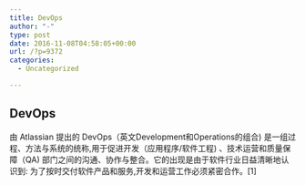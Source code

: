 ```yaml
---
title: DevOps
author: "-"
type: post
date: 2016-11-08T04:58:05+00:00
url: /?p=9372
categories:
  - Uncategorized

---
```

## DevOps
由 Atlassian 提出的 DevOps（英文Development和Operations的组合) 是一组过程、方法与系统的统称,用于促进开发（应用程序/软件工程) 、技术运营和质量保障（QA) 部门之间的沟通、协作与整合。它的出现是由于软件行业日益清晰地认识到: 为了按时交付软件产品和服务,开发和运营工作必须紧密合作。[1]